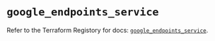 # `google_endpoints_service`

Refer to the Terraform Registory for docs: [`google_endpoints_service`](https://registry.terraform.io/providers/hashicorp/google-beta/4.74.0/docs/resources/google_endpoints_service).
